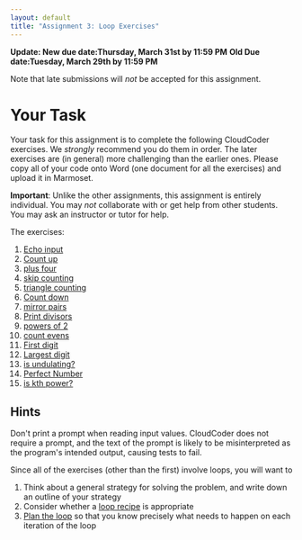 ```yaml
---
layout: default
title: "Assignment 3: Loop Exercises"
---
```

**Update: New due date:Thursday, March 31st by 11:59 PM**
**Old Due date:Tuesday, March 29th by 11:59 PM**


<div class="callout">
Note that late submissions will <em>not</em> be accepted for this assignment.
</div>

# Your Task

Your task for this assignment is to complete the following CloudCoder exercises.  We <em>strongly</em> recommend you do them in order.  The later exercises are (in general) more challenging than the earlier ones. Please copy all of your code onto Word (one document for all the exercises) and upload it in Marmoset.

<div class="callout">
<b>Important</b>: Unlike the other assignments, this assignment is entirely individual.  You may <em>not</em> collaborate with or get help from other students.  You may ask an instructor or tutor for help.
</div>

The exercises:

1. [Echo input](https://cs.ycp.edu/cloudcoder/#exercise?c=17,p=870) <!-- 23:40 -->
2. [Count up](https://cs.ycp.edu/cloudcoder/#exercise?c=17,p=873) <!-- 23:41 -->
3. [plus four](https://cs.ycp.edu/cloudcoder/#exercise?c=17,p=882) <!-- 23:42 -->
4. [skip counting](https://cs.ycp.edu/cloudcoder/#exercise?c=17,p=881) <!-- 23:43 -->
5. [triangle counting](https://cs.ycp.edu/cloudcoder/#exercise?c=17,p=883) <!-- 23:44 -->
6. [Count down](https://cs.ycp.edu/cloudcoder/#exercise?c=17,p=880) <!-- 23:45 -->
7. [mirror pairs](https://cs.ycp.edu/cloudcoder/#exercise?c=17,p=886)  <!-- 23:46 -->
8. [Print divisors](https://cs.ycp.edu/cloudcoder/#exercise?c=17,p=869) <!-- 23:47 -->
9. [powers of 2](https://cs.ycp.edu/cloudcoder/#exercise?c=17,p=878) <!-- 23:48 -->
10. [count evens](https://cs.ycp.edu/cloudcoder/#exercise?c=17,p=874) <!-- 23:50 -->
11. [First digit](https://cs.ycp.edu/cloudcoder/#exercise?c=17,p=872) <!-- 23:51 -->
12. [Largest digit](https://cs.ycp.edu/cloudcoder/#exercise?c=17,p=868) <!-- 23:52 -->
13. [is undulating?](https://cs.ycp.edu/cloudcoder/#exercise?c=17,p=885) <!-- 23:53 -->
14. [Perfect Number](https://cs.ycp.edu/cloudcoder/#exercise?c=17,p=867) <!-- 23:54 -->
15. [is kth power?](https://cs.ycp.edu/cloudcoder/#exercise?c=17,p=884) <!-- 23:55 -->

## Hints

Don't print a prompt when reading input values.  CloudCoder does not require a prompt, and the text of the prompt is likely to be misinterpreted as the program's intended output, causing tests to fail.

Since all of the exercises (other than the first) involve loops, you will want to

1. Think about a general strategy for solving the problem, and write down an outline of your strategy
2. Consider whether a [loop recipe](../lectures/lecture06.html#loop-recipes) is appropriate
3. [Plan the loop](../lectures/lecture06.html#plan-the-iterations-of-the-loop) so that you know precisely what needs to happen on each iteration of the loop

<!-- vim:set wrap: -->
<!-- vim:set linebreak: -->
<!-- vim:set nolist: -->
